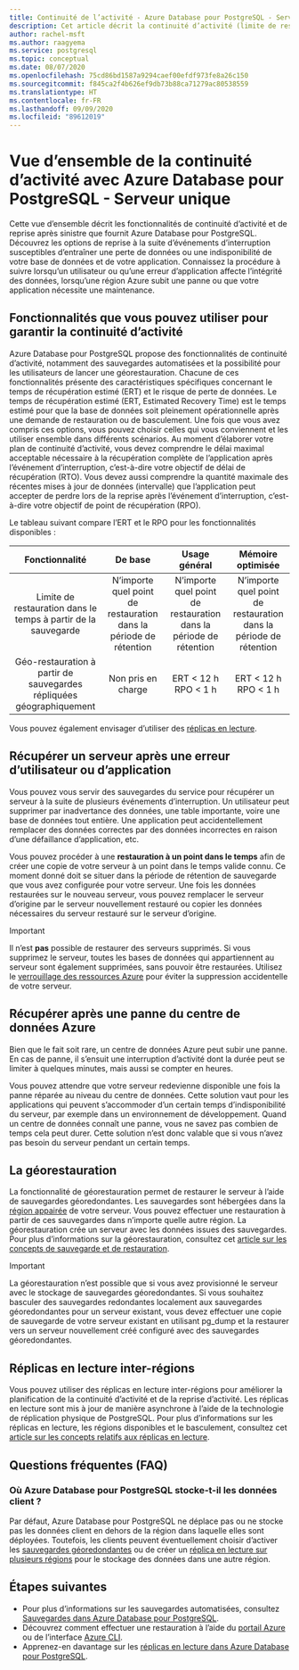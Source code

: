 ```yaml
---
title: Continuité de l’activité - Azure Database pour PostgreSQL - Serveur unique
description: Cet article décrit la continuité d’activité (limite de restauration dans le temps, interruption de centre de données, géo-restauration, réplicas) quand vous utilisez Azure Database pour PostgreSQL.
author: rachel-msft
ms.author: raagyema
ms.service: postgresql
ms.topic: conceptual
ms.date: 08/07/2020
ms.openlocfilehash: 75cd86bd1587a9294caef00efdf973fe8a26c150
ms.sourcegitcommit: f845ca2f4b626ef9db73b88ca71279ac80538559
ms.translationtype: HT
ms.contentlocale: fr-FR
ms.lasthandoff: 09/09/2020
ms.locfileid: "89612019"
---
```

# <a name="overview-of-business-continuity-with-azure-database-for-postgresql---single-server"></a>Vue d’ensemble de la continuité d’activité avec Azure Database pour PostgreSQL - Serveur unique

Cette vue d’ensemble décrit les fonctionnalités de continuité d’activité et de reprise après sinistre que fournit Azure Database pour PostgreSQL. Découvrez les options de reprise à la suite d’événements d’interruption susceptibles d’entraîner une perte de données ou une indisponibilité de votre base de données et de votre application. Connaissez la procédure à suivre lorsqu’un utilisateur ou qu’une erreur d’application affecte l’intégrité des données, lorsqu’une région Azure subit une panne ou que votre application nécessite une maintenance.

## <a name="features-that-you-can-use-to-provide-business-continuity"></a>Fonctionnalités que vous pouvez utiliser pour garantir la continuité d’activité

Azure Database pour PostgreSQL propose des fonctionnalités de continuité d’activité, notamment des sauvegardes automatisées et la possibilité pour les utilisateurs de lancer une géorestauration. Chacune de ces fonctionnalités présente des caractéristiques spécifiques concernant le temps de récupération estimé (ERT) et le risque de perte de données. Le temps de récupération estimé (ERT, Estimated Recovery Time) est le temps estimé pour que la base de données soit pleinement opérationnelle après une demande de restauration ou de basculement. Une fois que vous avez compris ces options, vous pouvez choisir celles qui vous conviennent et les utiliser ensemble dans différents scénarios. Au moment d’élaborer votre plan de continuité d’activité, vous devez comprendre le délai maximal acceptable nécessaire à la récupération complète de l’application après l’événement d’interruption, c’est-à-dire votre objectif de délai de récupération (RTO). Vous devez aussi comprendre la quantité maximale des récentes mises à jour de données (intervalle) que l’application peut accepter de perdre lors de la reprise après l’événement d’interruption, c’est-à-dire votre objectif de point de récupération (RPO).

Le tableau suivant compare l’ERT et le RPO pour les fonctionnalités disponibles :

| **Fonctionnalité** | **De base** | **Usage général** | **Mémoire optimisée** |
| :------------: | :-------: | :-----------------: | :------------------: |
| Limite de restauration dans le temps à partir de la sauvegarde | N’importe quel point de restauration dans la période de rétention | N’importe quel point de restauration dans la période de rétention | N’importe quel point de restauration dans la période de rétention |
| Géo-restauration à partir de sauvegardes répliquées géographiquement | Non pris en charge | ERT < 12 h<br/>RPO < 1 h | ERT < 12 h<br/>RPO < 1 h |

Vous pouvez également envisager d’utiliser des [réplicas en lecture](concepts-read-replicas.md).

## <a name="recover-a-server-after-a-user-or-application-error"></a>Récupérer un serveur après une erreur d’utilisateur ou d’application

Vous pouvez vous servir des sauvegardes du service pour récupérer un serveur à la suite de plusieurs événements d’interruption. Un utilisateur peut supprimer par inadvertance des données, une table importante, voire une base de données tout entière. Une application peut accidentellement remplacer des données correctes par des données incorrectes en raison d’une défaillance d’application, etc.

Vous pouvez procéder à une **restauration à un point dans le temps** afin de créer une copie de votre serveur à un point dans le temps valide connu. Ce moment donné doit se situer dans la période de rétention de sauvegarde que vous avez configurée pour votre serveur. Une fois les données restaurées sur le nouveau serveur, vous pouvez remplacer le serveur d’origine par le serveur nouvellement restauré ou copier les données nécessaires du serveur restauré sur le serveur d’origine.

> [!IMPORTANT]
> Il n’est **pas** possible de restaurer des serveurs supprimés. Si vous supprimez le serveur, toutes les bases de données qui appartiennent au serveur sont également supprimées, sans pouvoir être restaurées. Utilisez le [verrouillage des ressources Azure](../azure-resource-manager/management/lock-resources.md) pour éviter la suppression accidentelle de votre serveur.

## <a name="recover-from-an-azure-data-center-outage"></a>Récupérer après une panne du centre de données Azure

Bien que le fait soit rare, un centre de données Azure peut subir une panne. En cas de panne, il s’ensuit une interruption d’activité dont la durée peut se limiter à quelques minutes, mais aussi se compter en heures.

Vous pouvez attendre que votre serveur redevienne disponible une fois la panne réparée au niveau du centre de données. Cette solution vaut pour les applications qui peuvent s’accommoder d’un certain temps d’indisponibilité du serveur, par exemple dans un environnement de développement. Quand un centre de données connaît une panne, vous ne savez pas combien de temps cela peut durer. Cette solution n’est donc valable que si vous n’avez pas besoin du serveur pendant un certain temps.

## <a name="geo-restore"></a>La géorestauration

La fonctionnalité de géorestauration permet de restaurer le serveur à l’aide de sauvegardes géoredondantes. Les sauvegardes sont hébergées dans la [région appairée](../best-practices-availability-paired-regions.md) de votre serveur. Vous pouvez effectuer une restauration à partir de ces sauvegardes dans n’importe quelle autre région. La géorestauration crée un serveur avec les données issues des sauvegardes. Pour plus d’informations sur la géorestauration, consultez cet [article sur les concepts de sauvegarde et de restauration](concepts-backup.md).

> [!IMPORTANT]
> La géorestauration n’est possible que si vous avez provisionné le serveur avec le stockage de sauvegardes géoredondantes. Si vous souhaitez basculer des sauvegardes redondantes localement aux sauvegardes géoredondantes pour un serveur existant, vous devez effectuer une copie de sauvegarde de votre serveur existant en utilisant pg_dump et la restaurer vers un serveur nouvellement créé configuré avec des sauvegardes géoredondantes.

## <a name="cross-region-read-replicas"></a>Réplicas en lecture inter-régions
Vous pouvez utiliser des réplicas en lecture inter-régions pour améliorer la planification de la continuité d’activité et de la reprise d’activité. Les réplicas en lecture sont mis à jour de manière asynchrone à l’aide de la technologie de réplication physique de PostgreSQL. Pour plus d’informations sur les réplicas en lecture, les régions disponibles et le basculement, consultez cet [article sur les concepts relatifs aux réplicas en lecture](concepts-read-replicas.md). 

## <a name="faq"></a>Questions fréquentes (FAQ)
### <a name="where-does-azure-database-for-postgresql-store-customer-data"></a>Où Azure Database pour PostgreSQL stocke-t-il les données client ?
Par défaut, Azure Database pour PostgreSQL ne déplace pas ou ne stocke pas les données client en dehors de la région dans laquelle elles sont déployées. Toutefois, les clients peuvent éventuellement choisir d’activer les [sauvegardes géoredondantes](concepts-backup.md#backup-redundancy-options) ou de créer un [réplica en lecture sur plusieurs régions](concepts-read-replicas.md#cross-region-replication) pour le stockage des données dans une autre région.


## <a name="next-steps"></a>Étapes suivantes
- Pour plus d’informations sur les sauvegardes automatisées, consultez [Sauvegardes dans Azure Database pour PostgreSQL](concepts-backup.md). 
- Découvrez comment effectuer une restauration à l’aide du [portail Azure](howto-restore-server-portal.md) ou de l’interface [Azure CLI](howto-restore-server-cli.md).
- Apprenez-en davantage sur les [réplicas en lecture dans Azure Database pour PostgreSQL](concepts-read-replicas.md).
